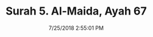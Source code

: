---
title       : "Surah 5. Al-Maida, Ayah 67"
date        : 7/25/2018 2:55:01 PM
draft       : false
type        : "quran"
layout      : "compare"
BookCode    : "CMP"
SurahNumber : "5"
AyahNumber  : "67"
TotalAyah   : "120"
---